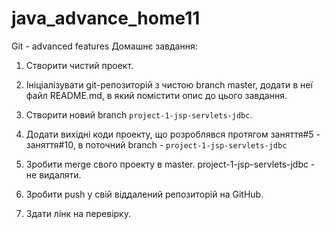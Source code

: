 # java_advance_home11
Git - advanced features
Домашнє завдання:

1. Створити чистий проект.

2. Ініціалізувати git-репозиторій з чистою branch master, додати в неї файл README.md, в який помістити опис до цього завдання.

3. Створити новий branch `project-1-jsp-servlets-jdbc`.

4. Додати вихідні коди проекту, що розроблявся протягом заняття#5 - заняття#10, в поточний branch - `project-1-jsp-servlets-jdbc`

5. Зробити merge свого проекту в master. project-1-jsp-servlets-jdbc - не видаляти.

6. Зробити push у свій віддалений репозиторій на GitHub.

7. Здати лінк на перевірку.
